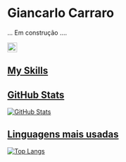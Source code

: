 
# Giancarlo Carraro
... Em construção ....

<img src="https://img.shields.io/static/v1?message=LinkedIn&logo=linkedin&label=&color=0077B5&logoColor=white&labelColor=&style=for-the-badge" height="22" alt="linkedin logo"  />
  <a href="https://www.linkedin.com/in/giancarlocarraro" target="_blank">
  

## My Skills


## GitHub Stats
![GitHub Stats](https://github-readme-stats.vercel.app/api?username=gcargeral&theme=solarized-light&border_color=30A3DC&show_icons=true&icon_color=30A3DC&)


## Linguagens mais usadas
![Top Langs](https://github-readme-stats-git-masterrstaa-rickstaa.vercel.app/api/top-langs/?username=gcargeral&theme=solarized-light&layout=compact&border_color=30A3DC)
